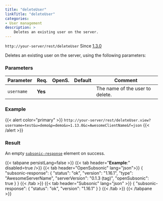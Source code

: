 ```yaml
---
title: "deleteUser"
linkTitle: "deleteUser"
categories:
- User management
description: >
    Deletes an existing user on the server.
---
```


`http://your-server/rest/deleteUser` Since [1.3.0](../../subsonic-versions)

Deletes an existing user on the server, using the following parameters:

### Parameters

| Parameter | Req. | OpenS. | Default | Comment |
| --- | --- | --- | --- | --- |
| `username` | **Yes** |  |    | The name of the user to delete. |

### Example

{{< alert color="primary" >}} `http://your-server/rest/deleteUser.view?username=test&u=demo&p=demo&v=1.13.0&c=AwesomeClientName&f=json` {{< /alert >}}

### Result

An empty [`subsonic-response`](../../responses/subsonic-response) element on success.

{{< tabpane persistLang=false >}}
{{< tab header="**Example**:" disabled=true />}}
{{< tab header="OpenSubsonic" lang="json">}}
{
  "subsonic-response": {
    "status": "ok",
    "version": "1.16.1",
    "type": "AwesomeServerName",
    "serverVersion": "0.1.3 (tag)",
    "openSubsonic": true
  }
}
{{< /tab >}}
{{< tab header="Subsonic" lang="json" >}}
{
  "subsonic-response": {
    "status": "ok",
    "version": "1.16.1"
  }
}
{{< /tab >}}
{{< /tabpane >}}
